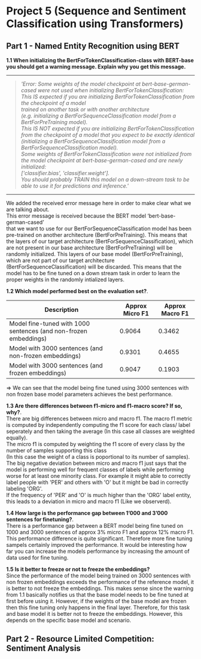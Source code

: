 # Project 5 (Sequence and Sentiment Classification using Transformers)

## Part 1 - Named Entity Recognition using BERT

**1.1 When initializing the BertForTokenClassification-class with BERT-base you should get a warning message. Explain why you get this message.**

---
> *'Error: Some weights of the model checkpoint at bert-base-german-cased were not used when initializing BertForTokenClassification:  
> This IS expected if you are initializing BertForTokenClassification from the checkpoint of a model  
> trained on another task or with another architecture  
> (e.g. initializing a BertForSequenceClassification model from a BertForPreTraining model).  
> This IS NOT expected if you are initializing BertForTokenClassification from the checkpoint of a model that you expect to be exactly identical   
> (initializing a BertForSequenceClassification model from a BertForSequenceClassification model).  
> Some weights of BertForTokenClassification were not initialized from the model checkpoint at bert-base-german-cased and are newly initialized:  
> ['classifier.bias', 'classifier.weight'].  
> You should probably TRAIN this model on a down-stream task to be able to use it for predictions and inference.'*  
---

We added the received error message here in order to make clear what we are talking about.  
This error message is received because the BERT model ‘bert-base-german-cased’  
that we want to use for our BertForSequenceClassification model 
has been pre-trained on another architecture (BertForPreTraining). 
This means that the layers of our target architecture (BertForSequenceClassification), which are not present in our base
architecture (BertForPreTraining) will be randomly initialized.
This layers of our base model (BertForPreTraining), which are not part of our
target architecture (BertForSequenceClassification) will be discarded.
This means that the model has to be fine tuned on a down stream task in order to learn the proper weights in the randomly intialized layers.

**1.2 Which model performed best on the evaluation set?**. 

|Description|Approx Micro F1|Approx Macro F1| 
|---|---|---|
|Model fine-tuned with 1000 sentences (and non-frozen embeddings)|0.9064|0.3462|
|Model with 3000 sentences (and non-frozen embeddings)|0.9301|0.4655|
|Model with 3000 sentences (and frozen embeddings)|0.9047|0.1903|

=> We can see that the model being fine tuned using 3000 sentences with non frozen base model parameters achieves the best performance.

**1.3 Are there differences between f1-micro and f1-macro score? If so, why?**.  
There are big differences between micro and macro f1.
The macro f1 metric is computed by independently computing the f1 score for each class/ label seperately and then taking the average 
(In this case all classes are weighted equally).  
The micro f1 is computed by weighting the f1 score of every class by the number of samples supporting this class  
(In this case the weight of a class is poportional to its number of samples).
The big negative deviation between micro and macro f1 just says that the model is performing well
for frequent classes of labels while performing worse for at least one minority class.
For example it might able to correctly label people with 'PER' and others with 'O' but it might be bad in 
correctly labeling 'ORG'.  
If the frequency of 'PER' and 'O' is much higher than the 'ORG' label entity, this leads to
a deviation in micro and macro f1 (Like we observerd).  

**1.4 How large is the performance gap between 1’000 and 3’000 sentences for finetuning?**.    
There is a performance gap between a BERT model being fine tuned on 1000 and 3000 sentences 
of approx 3\% micro F1 and approx 12\% macro F1. This performance difference is quite significant.
Therefore more fine tuning sampels certainly improved the performance.
It would be interesting how far you can increase the models performance by increasing the
amount of data used for fine tuning.

**1.5 Is it better to freeze or not to freeze the embeddings?**  
Since the performance of the model being trained on 3000 sentences with non frozen embeddings exceeds
the performance of the reference model, it is better to not freeze the embeddings.
This makes sense since the warning from 1.1 basically notifies us that the base model needs to
be fine tuned at first before using it. However, if the weights of the base model are frozen
then this fine tuning only happens in the final layer.
Therefore, for this task and base model it is better not to freeze the embeddings.
However, this depends on the specific base model and scenario.

## Part 2 - Resource Limited Competition: Sentiment Analysis
